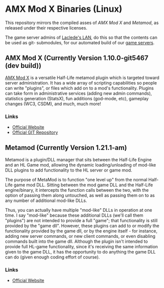 # AMX Mod X Binaries (Linux)

This repository mirrors the compiled asses of *AMX Mod X* and *Metamod*, as released under their respective licenses.

The game server admins of [Laclede's LAN](https://lacledeslan.com/), do this so that the contents can be used as git-
submodules, for our automated build of our [game servers](https://github.com/LacledesLAN/README.1ST/tree/master/GameServers).

## AMX Mod X (Currently Version 1.10.0-git5467 (dev build))

[AMX Mod X](https://github.com/alliedmodders/amxmodx) is a versatile Half-Life metamod plugin which is targeted toward
server administration. It has a wide array of scripting capabilities so people can write "plugins", or files which add
on to a mod's functionality. Plugins can take form in administrative services (adding new admin commands), statistics
generation (StatsX), fun additions (god-mode, etc), gameplay changes (WC3, CSDM), and much, much more!

### Links

* [Official Website](https://www.amxmodx.org/)
* [Official GIT Repository](https://github.com/alliedmodders/amxmodx)

## Metamod (Currently Version 1.21.1-am)

Metamod is a plugin/DLL manager that sits between the Half-Life Engine and an HL Game mod, allowing the dynamic
loading/unloading of mod-like DLL plugins to add functionality to the HL server or game mod.

The purpose of MetaMod is to function "one level up" from the normal Half-Life game mod DLL. Sitting between the mod
game DLL and the Half-Life engine/binary, it intercepts the function calls between the two, with the option of passing
them along untouched, as well as passing them on to as any number of additional mod-like DLLs.

Thus, you can actually have multiple "mod-like" DLLs in operation at one time. I say "mod-like" because these additional
DLLs (we'll call them "plugins") are not intended to provide a full "game"; that functionality is still provided by the
"game dll". However, these plugins can add to or modify the functionality provided by the game dll, or by the engine
itself - for instance, adding new server commands, or new client commands, or even disabling commands built into the
game dll. Although the plugin isn't intended to provide full HL-game functionality, since it's receiving the same
information given to the game DLL, it has the opportunity to do anything the game DLL can do (given enough coding
effort of course).

### Links

* [Official Website](http://metamod.org/)
